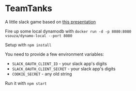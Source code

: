 # TeamTanks
A little slack game based on [this presentation](https://www.youtube.com/watch?v=t9WMNuyjm4w)

Fire up some local dynamodb with `docker run -d -p 8080:8080 vsouza/dynamo-local --port 8080`

Setup with `npm install`

You need to provide a few environment variables:
 - `SLACK_OAUTH_CLIENT_ID` - your slack app's digits
 - `SLACK_OAUTH_CLIENT_SECRET` - your slack app's digits
 - `COOKIE_SECRET` - any old string


Run it with `npm start`

